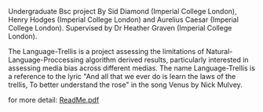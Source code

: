 Undergraduate Bsc project By Sid Diamond (Imperial College London), Henry Hodges (Imperial College London) and Aurelius Caesar (Imperial College London). Supervised by Dr Heather Graven (Imperial College London). 

The Language-Trellis is a project assessing the limitations of Natural-Language-Proccessing algorithm derived results, particularly interested in assessing media bias across different medias. The name Language-Trellis is a reference to the lyric "And all that we ever do is learn the laws of the trellis, To better understand the rose" in the song Venus by Nick Mulvey. 

for more detail:
[ReadMe.pdf](https://github.com/user-attachments/files/17480170/ReadMe.pdf)
